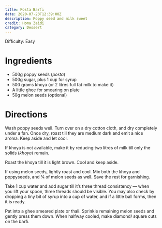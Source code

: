 ```yaml
---
title: Posta Barfi
date: 2020-07-23T12:39:00Z
description: Poppy seed and milk sweet
credit: Homa Zaidi
category: Dessert
--- 
```

Difficulty: Easy

# Ingredients
* 500g poppy seeds (_posta_)
* 500g sugar, plus 1 cup for syrup
* 500 grams khoya (or 2 litres full fat milk to make it)
* A little ghee for smearing on plate 
* 50g melon seeds (optional)

# Directions
Wash poppy seeds well. Turn over on a dry cotton cloth, and dry completely under a fan. Once dry, roast till they are medium dark and emit a nice aroma. Keep aside and let cool.

If khoya is not available, make it by reducing two litres of milk till only the solids (_khoya_) remain. 

Roast the khoya till it is light brown. Cool and keep aside.

If using melon seeds, lightly roast and cool. Mix both the khoya and poppyseeds, and ¾ of melon seeds as well. Save the rest for garnishing. 

Take 1 cup water and add sugar till it’s three thread consistency — when you lift your spoon, three threads should be visible. You may also check by dropping a tiny bit of syrup into a cup of water, and if a little ball forms, then it is ready.

Pat into a ghee smeared plate or thali. Sprinkle remaining melon seeds and gently press them down. When halfway cooled, make diamond/ square cuts on the barfi.
